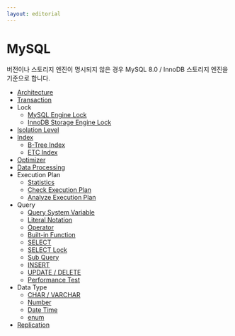 ```yaml
---
layout: editorial
---
```


# MySQL

버전이나 스토리지 엔진이 명시되지 않은 경우 MySQL 8.0 / InnoDB 스토리지 엔진을 기준으로 합니다.

* [Architecture](architecture.md)
* [Transaction](transaction.md)
* Lock
    * [MySQL Engine Lock](mysql_lock.md)
    * [InnoDB Storage Engine Lock](innodb_lock.md)
* [Isolation Level](isolation_level.md)
* [Index](index.md)
    * [B-Tree Index](btree_index.md)
    * [ETC Index](etc_index.md)
* [Optimizer](optimizer.md)
* [Data Processing](data_processing.md)
* Execution Plan
    * [Statistics](statistics.md)
    * [Check Execution Plan](check_execution_plan.md)
    * [Analyze Execution Plan](analyze_execution_plan.md)
* Query
    * [Query System Variable](query_system_variable.md)
    * [Literal Notation](literal_notation.md)
    * [Operator](operator.md)
    * [Built-in Function](built_in_function.md)
    * [SELECT](select.md)
    * [SELECT Lock](select_lock.md)
    * [Sub Query](sub_query.md)
    * [INSERT](insert.md)
    * [UPDATE / DELETE](update_delete.md)
    * [Performance Test](performance_test.md)
* Data Type
    * [CHAR / VARCHAR](char_varchar.md)
    * [Number](number.md)
    * [Date Time](date_time.md)
    * [enum](enum.md)
* [Replication](replication.md)
